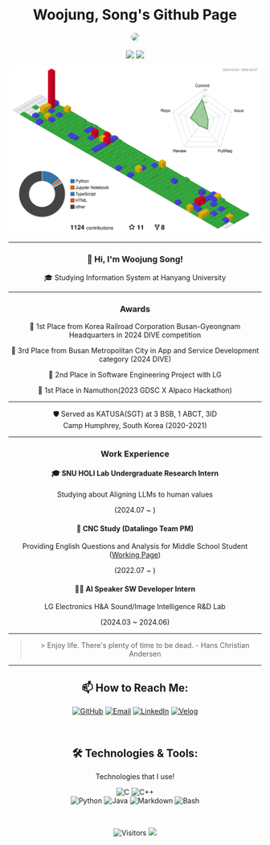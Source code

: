 
<h1 align="center">Woojung, Song's Github Page</h1>
<p align="center">
  <img src="[(https://avatars.githubusercontent.com/u/105193807?s=96&v=4)" width="150" style="border-radius: 50%;">
</p>
<p align="center">
  <img align='center' src="http://mazandi.herokuapp.com/api?handle=opusdeisong&theme=cold">
  <img align='center' src="http://mazassumnida.wtf/api/v2/generate_badge?boj=opusdeisong">
</p>
<p align="center">
<!--   <img src="https://github-readme-streak-stats.herokuapp.com?user=opusdeisong&theme=vue&hide_border=true&locale=en&date_format=M%20j%5B%2C%20Y%5D" width = "600"> -->

  ![](./profile-3d-contrib/profile-gitblock.svg)
  
</p>

<div align="center">   
  <hr>
  <h3>👋 Hi, I'm Woojung Song!</h3>
  <p>🎓 Studying Information System at Hanyang University</p>
  <hr>
  <h3>Awards</h3>
  <p>🥇 1st Place from Korea Railroad Corporation Busan-Gyeongnam Headquarters in 2024 DIVE competition</p>
  <p>🥉 3rd Place from Busan Metropolitan City in App and Service Development category (2024 DIVE)</p>
 
  <p>🥈 2nd Place in Software Engineering Project with LG</p>
  <p>🥇 1st Place in Namuthon(2023 GDSC X Alpaco Hackathon)</p>
  <hr>
  <p>🛡️ Served as KATUSA(SGT) at 3 BSB, 1 ABCT, 3ID <br>
    Camp Humphrey, South Korea (2020-2021)</p>
    <hr>

   <h3>Work Experience</h3> 
    <h4>🎓 SNU HOLI Lab Undergraduate Research Intern </h4>
    <p>Studying about Aligning LLMs to human values</p>
    <p>(2024.07 ~ )</p>
    <h4>🤝 CNC Study (Datalingo Team PM) </h4>
    <p>Providing English Questions and Analysis for Middle School Student (<a href="https://www.cncscore.com/">Working Page</a>)</p>  
    <p>(2022.07 ~ )</p>
    <h4>👨‍💻 AI Speaker SW Developer Intern </h4>
    <p>LG Electronics H&A Sound/Image Intelligence R&D Lab</p>
    <p>(2024.03 ~ 2024.06)</p>
     <hr>
  <blockquote>
> Enjoy life. There's plenty of time to be dead. - Hans Christian Andersen
  </blockquote>
  <hr>
  <h2 align="center">📫 How to Reach Me:</h2>
<p align="center">
  <a href="https://github.com/opusdeisong" target="_blank"><img alt="GitHub" src="https://img.shields.io/badge/GitHub-100000?style=for-the-badge&logo=github&logoColor=white" /></a>
  <a href="mailto:opusdeisong@gmail.com" target="_blank"><img alt="Email" src="https://img.shields.io/badge/Email-D14836?style=for-the-badge&logo=gmail&logoColor=white" /></a>
  <a href="https://www.linkedin.com/in/opusdeisong//" target="_blank"><img alt="LinkedIn" src="https://img.shields.io/badge/LinkedIn-0077B5?style=for-the-badge&logo=linkedin&logoColor=white" /></a>
  <a href="https://velog.io/@qui_procedit" target="_blank"><img alt="Velog" src="https://img.shields.io/badge/Velog-20C997?style=for-the-badge&logo=velog&logoColor=white" /></a>
</p>

  <br>
  <h2>🛠️ Technologies & Tools:</h2>
  <p>Technologies that I use!</p>
  <img src="https://img.shields.io/badge/C-A8B9CC?style=for-the-badge&logo=c&logoColor=black" alt="C" />
  <img src="https://img.shields.io/badge/C%2B%2B-00599C?style=for-the-badge&logo=cplusplus&logoColor=white" alt="C++" /><br>
  <img src="https://img.shields.io/badge/Python-3776AB?style=for-the-badge&logo=python&logoColor=white" alt="Python" />
  <img src="https://img.shields.io/badge/Java-ED8B00?style=for-the-badge&logo=java&logoColor=white" alt="Java" />
  <img src="https://img.shields.io/badge/Markdown-000000?style=for-the-badge&logo=markdown&logoColor=white" alt="Markdown" />
  <img src="https://img.shields.io/badge/Bash-4EAA25?style=for-the-badge&logo=gnu-bash&logoColor=white" alt="Bash" />
</div>
<p>&nbsp;</p>
<p align="center">
  <img src="https://komarev.com/ghpvc/?username=opusdeisong&color=blue&style=flat-square" alt="Visitors">
  <img src="https://hits.seeyoufarm.com/api/count/incr/badge.svg?url=https%3A%2F%2Fgithub.com%2Fopusdeisong&count_bg=%2379C83D&title_bg=%23555555&icon=&icon_color=%23E7E7E7&title=hits&edge_flat=false">
</p>

